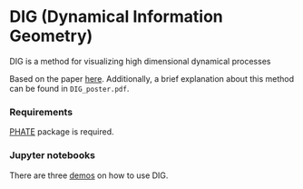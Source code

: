 # DIG (Dynamical Information Geometry)


DIG is a method for visualizing high dimensional dynamical processes 

Based on the paper [here](https://arxiv.org/abs/1906.10725). Additionally, a brief explanation about this method can be found in `DIG_poster.pdf`. 

### Requirements

[PHATE](https://github.com/KrishnaswamyLab/PHATE/tree/master/Python) package is required. 

### Jupyter notebooks 

There are three [demos](https://github.com/KevinMoonLab/DIG/blob/master/DIG_python/EEG_demo.ipynb) on how to use DIG. 
